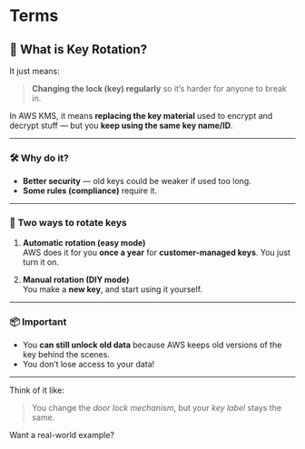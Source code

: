 # Terms

## 🤔 What is **Key Rotation**?

It just means:

> **Changing the lock (key) regularly** so it’s harder for anyone to break in.

In AWS KMS, it means **replacing the key material** used to encrypt and decrypt stuff — but you **keep using the same key name/ID**.

---

### 🛠️ Why do it?

- **Better security** — old keys could be weaker if used too long.
- **Some rules (compliance)** require it.

---

### 🔄 Two ways to rotate keys

1. **Automatic rotation (easy mode)**  
   AWS does it for you **once a year** for **customer-managed keys**. You just turn it on.

2. **Manual rotation (DIY mode)**  
   You make a **new key**, and start using it yourself.

---

### 📦 Important

- You **can still unlock old data** because AWS keeps old versions of the key behind the scenes.
- You don’t lose access to your data!

---

Think of it like:

> You change the _door lock mechanism_, but your _key label_ stays the same.

Want a real-world example?
